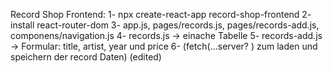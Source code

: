 Record Shop Frontend:
1- npx create-react-app  record-shop-frontend
2- install react-router-dom
3- app.js, pages/records.js, pages/records-add.js, componens/navigation.js
4- records.js -> einache Tabelle
5- records-add.js -> Formular: title, artist, year und price
6- (fetch(...server? ) zum laden und speichern der record Daten)
(edited)